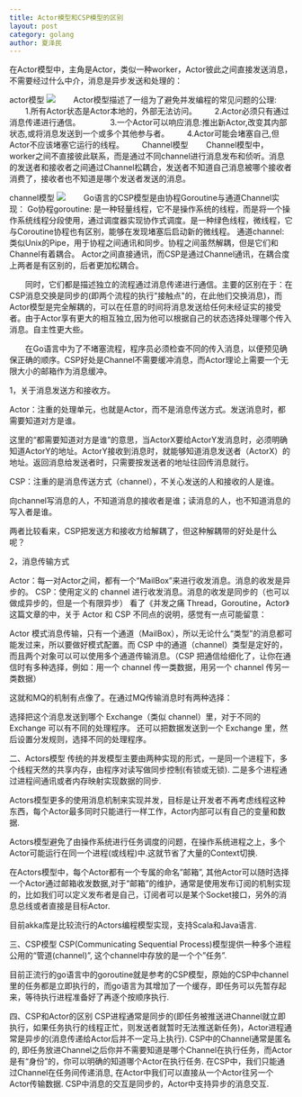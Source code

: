 ```yaml
---
title: Actor模型和CSP模型的区别
layout: post
category: golang
author: 夏泽民
---
```

在Actor模型中，主角是Actor，类似一种worker，Actor彼此之间直接发送消息，不需要经过什么中介，消息是异步发送和处理的：

actor模型
	<img src="{{site.url}}{{site.baseurl}}/img/go_actor.png"/>
　　Actor模型描述了一组为了避免并发编程的常见问题的公理:
　　1.所有Actor状态是Actor本地的，外部无法访问。
　　2.Actor必须只有通过消息传递进行通信。　　
　　3.一个Actor可以响应消息:推出新Actor,改变其内部状态,或将消息发送到一个或多个其他参与者。
　　4.Actor可能会堵塞自己,但Actor不应该堵塞它运行的线程。
　　Channel模型
　　Channel模型中，worker之间不直接彼此联系，而是通过不同channel进行消息发布和侦听。消息的发送者和接收者之间通过Channel松耦合，发送者不知道自己消息被哪个接收者消费了，接收者也不知道是哪个发送者发送的消息。

channel模型
	<img src="{{site.url}}{{site.baseurl}}/img/go_channel.png"/>
　　Go语言的CSP模型是由协程Goroutine与通道Channel实现：
Go协程goroutine: 是一种轻量线程，它不是操作系统的线程，而是将一个操作系统线程分段使用，通过调度器实现协作式调度。是一种绿色线程，微线程，它与Coroutine协程也有区别，能够在发现堵塞后启动新的微线程。
通道channel: 类似Unix的Pipe，用于协程之间通讯和同步。协程之间虽然解耦，但是它们和Channel有着耦合。
Actor之间直接通讯，而CSP是通过Channel通讯，在耦合度上两者是有区别的，后者更加松耦合。

　　同时，它们都是描述独立的流程通过消息传递进行通信。主要的区别在于：在CSP消息交换是同步的(即两个流程的执行"接触点"的，在此他们交换消息)，而Actor模型是完全解耦的，可以在任意的时间将消息发送给任何未经证实的接受者。由于Actor享有更大的相互独立,因为他可以根据自己的状态选择处理哪个传入消息。自主性更大些。

　　在Go语言中为了不堵塞流程，程序员必须检查不同的传入消息，以便预见确保正确的顺序。CSP好处是Channel不需要缓冲消息，而Actor理论上需要一个无限大小的邮箱作为消息缓冲。
<!-- more -->
1，关于消息发送方和接收方。

Actor：注重的处理单元，也就是Actor，而不是消息传送方式。发送消息时，都需要知道对方是谁。

这里的“都需要知道对方是谁”的意思，当ActorX要给ActorY发消息时，必须明确知道ActorY的地址。ActorY接收到消息时，就能够知道消息发送者（ActorX）的地址。返回消息给发送者时，只需要按发送者的地址往回传消息就行。

CSP：注重的是消息传送方式（channel），不关心发送的人和接收的人是谁。

向channel写消息的人，不知道消息的接收者是谁；读消息的人，也不知道消息的写入者是谁。

两者比较看来，CSP把发送方和接收方给解耦了，但这种解耦带的好处是什么呢？

2，消息传输方式

Actor：每一对Actor之间，都有一个“MailBox”来进行收发消息。消息的收发是异步的。
CSP：使用定义的 channel 进行收发消息。消息的收发是同步的（也可以做成异步的，但是一个有限异步）
看了《并发之痛 Thread，Goroutine，Actor》这篇文章的中，关于 Actor 和 CSP 不同点的说明，感觉有一点可能留意：

Actor 模式消息传输，只有一个通道（MailBox），所以无论什么“类型”的消息都可能发过来，所以要做好模式配置。而 CSP 中的通道（channel）类型是定好的，而且两个对象可以可以使用多个通道传输消息。（CSP 把通信给细化了，让你在通信时有多种选择，例如：用一个 channel 传一类数据，用另一个 channel 传另一类数据）

这就和MQ的机制有点像了。在通过MQ传输消息时有两种选择：

选择把这个消息发送到哪个 Exchange（类似 channel）里，对于不同的 Exchange 可以有不同的处理程序。
还可以把数据发送到一个 Exchange 里，然后设置分发规则，选择不同的处理程序。

二、Actors模型
传统的并发模型主要由两种实现的形式，一是同一个进程下，多个线程天然的共享内存，由程序对读写做同步控制(有锁或无锁). 二是多个进程通过进程间通讯或者内存映射实现数据的同步.

Actors模型更多的使用消息机制来实现并发，目标是让开发者不再考虑线程这种东西，每个Actor最多同时只能进行一样工作，Actor内部可以有自己的变量和数据.

Actors模型避免了由操作系统进行任务调度的问题，在操作系统进程之上，多个Actor可能运行在同一个进程(或线程)中.这就节省了大量的Context切换.

在Actors模型中，每个Actor都有一个专属的命名”邮箱”, 其他Actor可以随时选择一个Actor通过邮箱收发数据,对于“邮箱”的维护，通常是使用发布订阅的机制实现的，比如我们可以定义发布者是自己，订阅者可以是某个Socket接口，另外的消息总线或者直接是目标Actor.

目前akka库是比较流行的Actors编程模型实现，支持Scala和Java语言.

三、CSP模型
CSP(Communicating Sequential Process)模型提供一种多个进程公用的“管道(channel)”, 这个channel中存放的是一个个”任务”.

目前正流行的go语言中的goroutine就是参考的CSP模型，原始的CSP中channel里的任务都是立即执行的，而go语言为其增加了一个缓存，即任务可以先暂存起来，等待执行进程准备好了再逐个按顺序执行.

四、CSP和Actor的区别
CSP进程通常是同步的(即任务被推送进Channel就立即执行，如果任务执行的线程正忙，则发送者就暂时无法推送新任务)，Actor进程通常是异步的(消息传递给Actor后并不一定马上执行).
CSP中的Channel通常是匿名的, 即任务放进Channel之后你并不需要知道是哪个Channel在执行任务，而Actor是有“身份”的，你可以明确的知道哪个Actor在执行任务.
在CSP中，我们只能通过Channel在任务间传递消息, 在Actor中我们可以直接从一个Actor往另一个Actor传输数据.
CSP中消息的交互是同步的，Actor中支持异步的消息交互.
